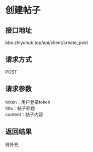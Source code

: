 # 创建帖子
## 接口地址

bbs.zhiyuhub.top/api/client/create_post

## 请求方式

POST

## 请求参数

token：用户登录token  
title：帖子标题  
content：帖子内容  

## 返回结果

待补充